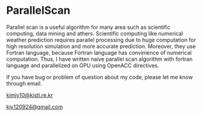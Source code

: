 # ParallelScan
Parallel scan is a useful algorithm for many area such as scientific computing, data mining and athers. Scientific computing like numerical weather prediction requires parallel processing due to huge computation for high resolution simulation and more accurate prediction. Moreover, they use Fortran language, because Fortran language has convinience of numerical computation.
Thus, I have written naive parallel scan algorithm with fortran language and parallelized on GPU using OpenACC directives.

If you have bug or problem of question about my code, please let me know through email.

kimjy10@kisti.re.kr

kjy120924@gmail.com
